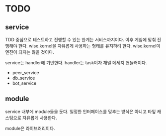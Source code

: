 # TODO

## service

TDD 중심으로 테스트하고 진행할 수 있는 한계는 서비스까지이다. 
이후 게임에 맞춰 진행해야 한다. wise.kernel을 자유롭게 사용하는 형태를
유지하려 한다. wise.kernel이 엔진이 되지는 않을 것이다. 

service는 handler에 기반한다. handler는 task이자 채널 메세지 핸들러이다. 

- peer_service
- db_service
- bot_service

## module

service 내부에 module들을 둔다. 일정한 인터페이스를 맞추는 방식은 아니고 
타잎 캐스팅으로 자유롭게 사용한다. 

module은 라이브러리이다. 

